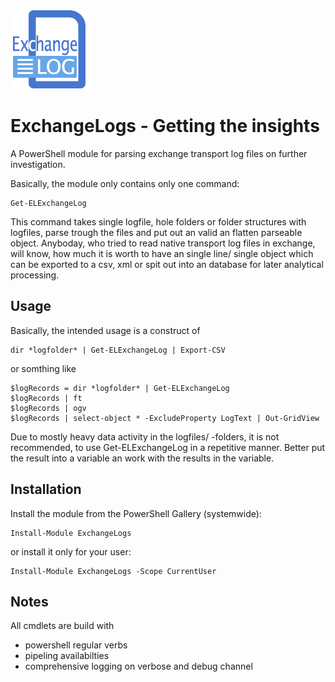 ﻿![logo][]
# ExchangeLogs - Getting the insights

A PowerShell module for parsing exchange transport log files on further investigation.

Basically, the module only contains only one command:

    Get-ELExchangeLog

This command takes single logfile, hole folders or folder structures with logfiles, parse trough the files and put out an valid an flatten parseable object.
Anyboday, who tried to read native transport log files in exchange, will know, how much it is worth to have an single line/ single object which can be exported to a csv, xml or spit out into an database for later analytical processing.

## Usage
Basically, the intended usage is a construct of

    dir *logfolder* | Get-ELExchangeLog | Export-CSV

or somthing like

    $logRecords = dir *logfolder* | Get-ELExchangeLog
    $logRecords | ft
    $logRecords | ogv
    $logRecords | select-object * -ExcludeProperty LogText | Out-GridView

Due to mostly heavy data activity in the logfiles/ -folders, it is not recommended, to use Get-ELExchangeLog in a repetitive manner.
Better put the result into a variable an work with the results in the variable.

## Installation
Install the module from the PowerShell Gallery (systemwide):

    Install-Module ExchangeLogs

or install it only for your user:

    Install-Module ExchangeLogs -Scope CurrentUser

## Notes
All cmdlets are build with
- powershell regular verbs
- pipeling availabilties
- comprehensive logging on verbose and debug channel


[logo]: assets/ExchangeLog_128x128.png